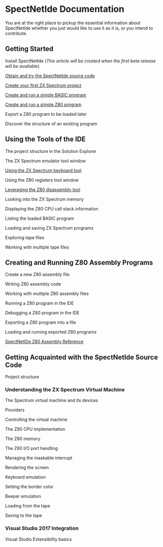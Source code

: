 # SpectNetIde Documentation

You are at the right place to pickup the essential information about SpectNetIde whether 
you just would like to use it as it is, or you intend to contribute.

## Getting Started

Install SpectNetIde (_This article will be created when the first beta release will be available_)

[Obtain and try the SpectNetIde source code](GettingStarted/GetSpectNetIde.md)

[Create your first ZX Spectrum project](GettingStarted/CreateFirstZxSpectrumProject.md)

[Create and run a simple BASIC program](GettingStarted/CreateSimpleBasicProgram.md)

[Create and run a simple Z80 program](GettingStarted/CreateSimpleZ80Program.md)

Export a Z80 program to be loaded later

Discover the structure of an existing program

## Using the Tools of the IDE

The project structure in the Solution Explorer

The ZX Spectrum emulator tool window

[Using the ZX Spectrum keyboard tool](IdeTools/KeyboardToolWindow.md)

Using the Z80 registers tool window

[Leveraging the Z80 disassembly tool](IdeTools/DisassemblyToolWindow.md)

Looking into the ZX Spectrum memory

Displaying the Z80 CPU call stack information

Listing the loaded BASIC program

Loading and saving ZX Spectrum programs

Exploring tape files

Working with multiple tape files

## Creating and Running Z80 Assembly Programs

Create a new Z80 assembly file

Writing Z80 assembly code

Working with multiple Z80 assembly files

Running a Z80 program in the IDE

Debugging a Z80 program in the IDE

Exporting a Z80 program into a file

Loading and running exported Z80 programs

[SpectNetIDe Z80 Assembly Reference](Z80Assembly/Z80AssemblerReference.md)

## Getting Acquainted with the SpectNetIde Source Code

Project structure

### Understanding the ZX Spectrum Virtual Machine

The Spectrum virtual machine and its devices

Providers

Controlling the virtual machine

The Z80 CPU implementation

The Z80 memory

The Z80 I/O port handling

Managing the maskable interrupt

Rendering the screen

Keyboard emulation

Setting the border color

Beeper emulation

Loading from the tape

Saving to the tape

### Visual Studio 2017 Integration

Visual Studio Extensibility basics
